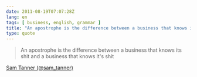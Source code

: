```yaml
---
date: 2011-08-19T07:07:28Z
lang: en
tags: [ business, english, grammar ]
title: "An apostrophe is the difference between a business that knows its shit"
type: quote
---
```


> An apostrophe is the difference between a business that knows its shit
> and a business that knows it's shit

[Sam Tanner
(@sam_tanner)](https://twitter.com/sam_tanner_/status/104264453469634560)

